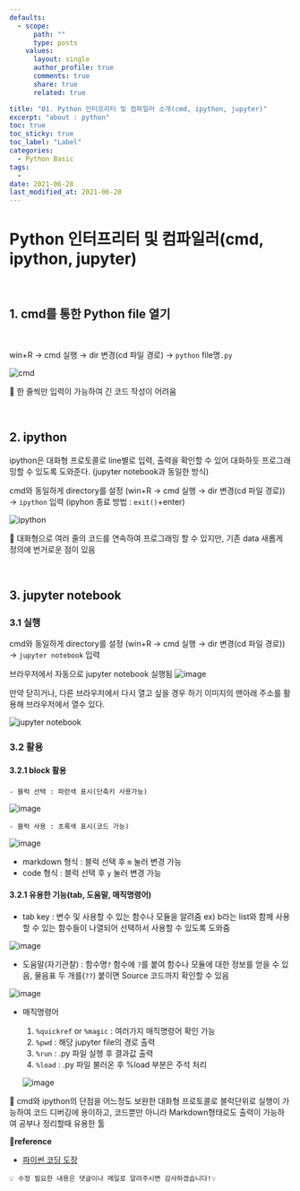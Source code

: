 ```yaml
---
defaults:
  - scope:
      path: ""
      type: posts
    values:
      layout: single
      author_profile: true
      comments: true
      share: true
      related: true

title: "01. Python 인터프리터 및 컴파일러 소개(cmd, ipython, jupyter)"
excerpt: "about : python"
toc: true
toc_sticky: true
toc_label: "Label"
categories:
  - Python Basic
tags:
  - 
date: 2021-06-28
last_modified_at: 2021-06-28
---
```


# Python 인터프리터 및 컴파일러(cmd, ipython, jupyter)

<br>

## 1. cmd를 통한 Python file 열기 

<br>

win+R → cmd 실행 → dir 변경(cd 파일 경로) → `python` file명`.py`

![cmd](https://user-images.githubusercontent.com/77658029/123651836-c519d380-d866-11eb-8700-4859877c372e.png)


💨 한 줄씩만 입력이 가능하여 긴 코드 작성이 어려움


<br>

## 2. ipython

ipython은 대화형 프로토콜로 line별로 입력, 출력을 확인할 수 있어 대화하듯 프로그래밍할 수 있도록 도와준다. (jupyter notebook과 동일한 방식)

cmd와 동일하게 directory를 설정
(win+R → cmd 실행 → dir 변경(cd 파일 경로))
→ `ipython` 입력
(ipyhon 종료 방법 : `exit()`+enter)

![ipython](https://user-images.githubusercontent.com/77658029/123652790-93553c80-d867-11eb-87d7-1181ab676ccc.png)

💨 대화형으로 여러 줄의 코드를 연속하여 프로그래밍 할 수 있지만, 기존 data 새롭게 정의에 번거로운 점이 있음

<br>

## 3. jupyter notebook

### 3.1 실행
cmd와 동일하게 directory를 설정
(win+R → cmd 실행 → dir 변경(cd 파일 경로))
→ `jupyter notebook` 입력

브라우저에서 자동으로 jupyter notebook 실행됨
![image](https://user-images.githubusercontent.com/77658029/123653619-46259a80-d868-11eb-9b8d-9e542a3c4301.png)

만약 닫히거나, 다른 브라우저에서 다시 열고 싶을 경우 하기 이미지의 맨아래 주소를 활용해 브라우저에서 열수 있다.

![jupyter notebook](https://user-images.githubusercontent.com/77658029/123653407-1080b180-d868-11eb-8bba-e51670e5efe9.png)


### 3.2 활용

#### 3.2.1 block 활용

    - 블럭 선택 : 파란색 표시(단축키 사용가능)

  ![image](https://user-images.githubusercontent.com/77658029/123658305-8e46bc00-d86c-11eb-9b11-f2072aa6832e.png)

    - 블럭 사용 : 초록색 표시(코드 가능)

  ![image](https://user-images.githubusercontent.com/77658029/123658403-a74f6d00-d86c-11eb-8e2e-2322ec9d19f9.png)

  - markdown 형식
    : 블럭 선택 후 `m` 눌러 변경 가능
  - code 형식
    : 블럭 선택 후 `y` 눌러 변경 가능

#### 3.2.1 유용한 기능(tab, 도움말, 매직명령어)

  - tab key : 변수 및 사용할 수 있는 함수나 모듈을 알려줌
  ex) b라는 list와 함께 사용할 수 있는 함수들이 나열되어 선택하서 사용할 수 있도록 도와줌

![image](https://user-images.githubusercontent.com/77658029/123659263-73287c00-d86d-11eb-87cb-f80f1b25a89b.png)


  - 도움말(자기관찰) : 함수명`?`
  함수에 `?`를 붙여 함수나 모듈에 대한 정보를 얻을 수 있음, 물음표 두 개를(`??`) 붙이면 Source 코드까지 확인할 수 있음
  
  ![image](https://user-images.githubusercontent.com/77658029/123659519-be428f00-d86d-11eb-9d6b-9f8ffd8d647d.png)
  
  - 매직명령어
    1. `%quickref` or `%magic` : 여러가지 매직명령어 확인 가능
    2. `%pwd` : 해당 jupyter file의 경로 출력
    3. `%run` : .py 파일 실행 후 결과값 출력
    4. `%load` : .py 파일 불러온 후 %load 부분은 주석 처리

    ![image](https://user-images.githubusercontent.com/77658029/123660543-b8997900-d86e-11eb-89bd-b89e783befb6.png)

💨 cmd와 ipython의 단점을 어느정도 보완한 대화형 프로토콜로 블럭단위로 실행이 가능하여 코드 디버깅에 용이하고, 코드뿐만 아니라 Markdown형태로도 출력이 가능하여 공부나 정리할때 유용한 툴

**📌reference**
- [파이썬 코딩 도장](https://dojang.io/course/view.php?id=7)

```
💡 수정 필요한 내용은 댓글이나 메일로 알려주시면 감사하겠습니다!💡 
```
